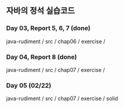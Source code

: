 ## 자바의 정석 실습코드

### Day 03, Report 5, 6, 7 (done)
java-rudiment / src / chap06 / exercise /


### Day 04, Report 8 (done)
java-rudiment / src / chap07 / exercise /

### Day 05 (02/22)
java-rudiment / src / chap07 / exercise / solid